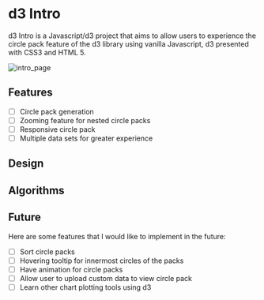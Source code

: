 # d3 Intro

d3 Intro is a Javascript/d3 project that aims to allow users to experience the circle pack feature of the d3 library using vanilla Javascript, d3 presented with CSS3 and HTML 5.

![intro_page](.images/intro_page.png)

## Features

- [ ] Circle pack generation
- [ ] Zooming feature for nested circle packs
- [ ] Responsive circle pack
- [ ] Multiple data sets for greater experience

## Design

## Algorithms

## Future

Here are some features that I would like to implement in the future:
- [ ] Sort circle packs
- [ ] Hovering tooltip for innermost circles of the packs
- [ ] Have animation for circle packs
- [ ] Allow user to upload custom data to view circle pack
- [ ] Learn other chart plotting tools using d3
